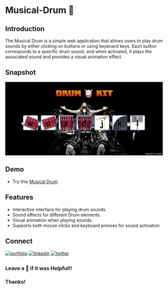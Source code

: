 # Musical-Drum 🥁

## Introduction

The Musical Drum is a simple web application that allows users to play drum sounds by either clicking on buttons or using keyboard keys. Each button corresponds to a specific drum sound, and when activated, it plays the associated sound and provides a visual animation effect.


## Snapshot
![snap](images/snap.png)

## Demo

 - Try this [Musical Drum ](https://alokverma18.github.io/Musical-Drum/)


## Features

- Interactive interface for playing drum sounds.
- Sound effects for different Drum elements.
- Visual animation when playing sounds.
- Supports both mouse clicks and keyboard presses for sound activation.

  
## Connect 
[![portfolio](https://img.shields.io/badge/my_portfolio-000?style=for-the-badge&logo=ko-fi&logoColor=white)](https://alokverma18.github.io/Portfolio/)
[![linkedin](https://img.shields.io/badge/linkedin-0A66C2?style=for-the-badge&logo=linkedin&logoColor=white)](https://www.linkedin.com/in/alokverma18/)
[![twitter](https://img.shields.io/badge/twitter-1DA1F2?style=for-the-badge&logo=twitter&logoColor=white)](https://twitter.com/ak_verma18)


## 
### Leave a 🌟 if it was Helpful!!
### Thanks!

